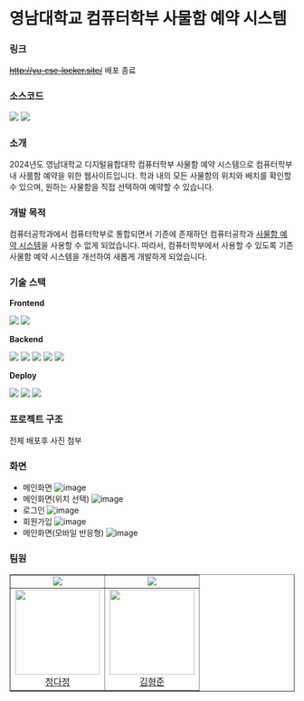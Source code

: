# 영남대학교 컴퓨터학부 사물함 예약 시스템

### 링크

<del>http://yu-cse-locker.site/</del> 배포 종료

### 소스코드

[![](https://img.shields.io/badge/frontend-000000?style=for-the-badge&logo=github&logoColor=white)](https://github.com/daj3on9/Locker-Reservation)
[![](https://img.shields.io/badge/Backend-000000?style=for-the-badge&logo=github&logoColor=white)](https://github.com/kimnoca/locker-reservaiton)

### 소개

2024년도 영남대학교 디지털융합대학 컴퓨터학부 사물함 예약 시스템으로 컴퓨터학부 내 사룸함 예약을 위한 웹사이트입니다. 학과 내의 모든 사물함의 위치와 배치를 확인할 수 있으며, 원하는 사물함을 직접 선택하여 예약할 수 있습니다.

### 개발 목적

컴퓨터공학과에서 컴퓨터학부로 통합되면서 기존에 존재하던 컴퓨터공학과 [사물함 예약 시스템](https://github.com/jjaegii/lockerReservation)을 사용할 수 없게 되었습니다. 따라서, 컴퓨터학부에서 사용할 수 있도록 기존 사물함 예약 시스템을 개선하여 새롭게 개발하게 되었습니다.

### 기술 스택

**Frontend**

<img src="https://img.shields.io/badge/JavaScript-F7DF1E?style=for-the-badge&logo=JavaScript&logoColor=white"/></a> <img src="https://img.shields.io/badge/React-61DAFB?style=for-the-badge&logo=react&logoColor=white"/></a>

**Backend**

<img src="https://img.shields.io/badge/Spring-6DB33F?style=for-the-badge&logo=spring&logoColor=white"/></a>
<img src="https://img.shields.io/badge/SpringBoot-6DB33F?style=for-the-badge&logo=springboot&logoColor=white"/></a>
<img src="https://img.shields.io/badge/JPA-59666C?style=for-the-badge&logo=hibernate&logoColor=white"/></a>
<img src="https://img.shields.io/badge/MySQL-4479A1?style=for-the-badge&logo=MySQL&logoColor=white"/></a>
<img src="https://img.shields.io/badge/Redis-FF4438?style=for-the-badge&logo=Redis&logoColor=white"/></a>

**Deploy**

<img src="https://img.shields.io/badge/EC2-FF9900?style=for-the-badge&logo=amazonec2&logoColor=white"/></a>
<img src="https://img.shields.io/badge/RDS-527FFF?style=for-the-badge&logo=amazonrds&logoColor=white"/></a>
<img src="https://img.shields.io/badge/nginx-009639?style=for-the-badge&logo=nginx&logoColor=white"/></a>

### 프로젝트 구조

전체 배포후 사진 첨부

### 화면

-   메인화면
![image](https://github.com/kimnoca/locker-reservation-system/assets/88851709/02f7cf3e-7b30-4640-a451-6e5b026aa0e5)
-   메인화면(위치 선택)
![image](https://github.com/kimnoca/locker-reservation-system/assets/88851709/fdbe69e0-e453-4e3b-8c91-43fc3554bbd5)
-   로그인
![image](https://github.com/kimnoca/locker-reservation-system/assets/88851709/48b1d52a-dfe0-4c7c-98a6-e1ec97f9d4c9)
-   회원가입
![image](https://github.com/kimnoca/locker-reservation-system/assets/88851709/26d1c53e-9a7c-405e-93b7-680d0722d138)
-   메인화면(모바일 반응형)
![image](https://github.com/kimnoca/locker-reservation-system/assets/88851709/248bb4ff-7719-4366-909a-80d09e505950)


### 팀원

<table  border="1">
    <td align="center">
        <img src="https://img.shields.io/badge/Frontend-61DAFB?style=for-the-badge&logo=react&logoColor=white"></img>
    </td>
    <td align="center">
        <img src="https://img.shields.io/badge/Backend-6DB33F?style=for-the-badge&logo=spring&logoColor=white"></img>
    </td>
    <tr>
        <td align="center">
            <img width=150 src ="https://avatars.githubusercontent.com/u/128393983?v=4"> <br/>
            <a href="https://github.com/daj3on9">정다정</a>
        </td>
        <td align="center">
            <img width=150 src="https://avatars.githubusercontent.com/u/88851709?v=4"> <br/>
            <a href="https://github.com/kimnoca">김형준</a>
        </td>
    </tr>
</table>
